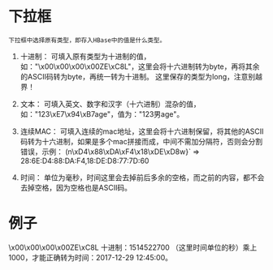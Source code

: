# 下拉框
    下拉框中选择原有类型，即存入HBase中的值是什么类型。
1. 十进制：
    可填入原有类型为十进制的值，如："\x00\x00\x00\x00ZE\xC8L"，这里会将十六进制转为byte，再将其余的ASCII码转为byte，再统一转为十进制。
    这里保存的类型为long，注意别越界！
2. 文本：
    可填入英文、数字和汉字（十六进制）混杂的值，如："123\xE7\x94\xB7age"，值为："123男age"。
3. 连续MAC：
    可填入连续的mac地址，这里会将十六进制保留，将其他的ASCII码转为十六进制，如果是多个mac拼接而成，中间不需加分隔符，否则会分割错误，示例：
 (n\xD4\x88\xDA\xF4\x18\xDE\xD8w}`  => 28:6E:D4:88:DA:F4,18:DE:D8:77:7D:60

4. 时间：
    单位为毫秒，时间这里会去掉前后多余的空格，而之前的内容，都不会去掉空格，因为空格也是ASCII码。

# 例子
\x00\x00\x00\x00ZE\xC8L 十进制：1514522700 （这里时间单位的秒）乘上1000，才能正确转为时间：2017-12-29 12:45:00。